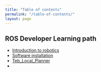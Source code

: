 ```yaml
---
title: "Table of contents"
permalink: "/table-of-contents/"
layout: page
---
```

## ROS Developer Learning path

  - [Introduction to robotics](https://abbhicse.github.io/AIROS/introduction-to-robotics/)
  - [Software installation](https://abbhicse.github.io/AIROS/software-installation/)
  - [Teb_Local_Planner](http://wiki.ros.org/teb_local_planner)
  - 

